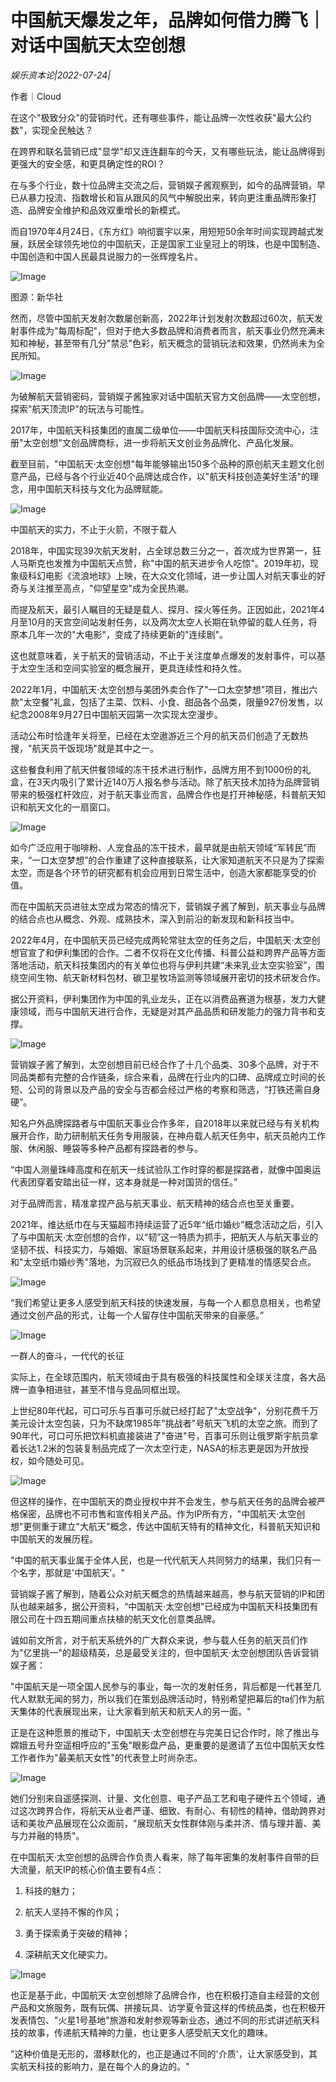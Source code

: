 # 中国航天爆发之年，品牌如何借力腾飞｜对话中国航天太空创想

*娱乐资本论|2022-07-24|*

作者｜Cloud

在这个"极致分众"的营销时代，还有哪些事件，能让品牌一次性收获"最大公约数"，实现全民触达？

在跨界和联名营销已成"显学"却又连连翻车的今天，又有哪些玩法，能让品牌得到更强大的安全感，和更具确定性的ROI？

在与多个行业，数十位品牌主交流之后，营销娱子酱观察到，如今的品牌营销，早已从暴力投流、指数增长和盲从跟风的风气中解脱出来，转向更注重品牌形象打造、品牌安全维护和品效双重增长的新模式。

而自1970年4月24日，《东方红》响彻寰宇以来，用短短50余年时间实现跨越式发展，跃居全球领先地位的中国航天，正是国家工业皇冠上的明珠，也是中国制造、中国创造和中国人民最具说服力的一张辉煌名片。

![Image](https://p6.toutiaoimg.com/origin/tos-cn-i-qvj2lq49k0/c6b339c60d4a4ebfb1706768bd47c997?from=pc)

图源：新华社

然而，尽管中国航天发射次数屡创新高，2022年计划发射次数超过60次，航天发射事件成为"每周标配"，但对于绝大多数品牌和消费者而言，航天事业仍然充满未知和神秘，甚至带有几分"禁忌"色彩，航天概念的营销玩法和效果，仍然尚未为全民所知。

![Image](https://p6.toutiaoimg.com/origin/tos-cn-i-qvj2lq49k0/27843a69f8384b64b21df44ffbc592a9?from=pc)

为破解航天营销密码，营销娱子酱独家对话中国航天官方文创品牌——太空创想，探索"航天顶流IP"的玩法与可能性。

2017年，中国航天科技集团的直属二级单位——中国航天科技国际交流中心，注册"太空创想"文创品牌商标，进一步将航天文创业务品牌化、产品化发展。

截至目前，"中国航天·太空创想"每年能够输出150多个品种的原创航天主题文化创意产品，已经与各个行业近40个品牌达成合作，以"航天科技创造美好生活"的理念，用中国航天科技与文化为品牌赋能。

![Image](https://p6.toutiaoimg.com/origin/tos-cn-i-qvj2lq49k0/90c3b44daa184088b6b9f773da40373e?from=pc)

中国航天的实力，不止于火箭，不限于载人

2018年，中国实现39次航天发射，占全球总数三分之一，首次成为世界第一，狂人马斯克也发推为中国航天点赞，称"中国的航天进步令人吃惊"。2019年初，现象级科幻电影《流浪地球》上映，在大众文化领域，进一步让国人对航天事业的好奇与关注推至高点，"仰望星空"成为全民热潮。

而提及航天，最引人瞩目的无疑是载人、探月、探火等任务。正因如此，2021年4月至10月的天宫空间站发射任务，以及两次太空人长期在轨停留的载人任务，将原本几年一次的"大电影"，变成了持续更新的"连续剧"。

这也就意味着，关于航天的营销活动，不止于关注度单点爆发的发射事件，可以基于太空生活和空间实验室的概念展开，更具连续性和持久性。

2022年1月，中国航天·太空创想与美团外卖合作了"一口太空梦想"项目，推出六款"太空餐"礼盒，包括了主菜、饮料、小食、甜品各个品类，限量927份发售，以纪念2008年9月27日中国航天园第一次实现太空漫步。

活动公布时恰逢年关将至，已经在太空遨游近三个月的航天员们创造了无数热搜，"航天员干饭现场"就是其中之一。

这些餐食利用了航天供餐领域的冻干技术进行制作，品牌方用不到1000份的礼盒，在3天内吸引了累计近140万人报名参与活动。除了航天技术加持为品牌营销带来的极强杠杆效应，对于航天事业而言，品牌合作也是打开神秘感，科普航天知识和航天文化的一扇窗口。

![Image](https://p6.toutiaoimg.com/origin/tos-cn-i-qvj2lq49k0/07893b81823f4de5aac744e335044882?from=pc)

如今广泛应用于咖啡粉、人宠食品的冻干技术，最早就是由航天领域“军转民”而来，“一口太空梦想”的合作重建了这种直接联系，让大家知道航天不只是为了探索太空，而是各个环节的研究都有机会应用到日常生活中，创造大家都能享受的价值。

而在中国航天员进驻太空成为常态的情况下，营销娱子酱了解到，航天事业与品牌的结合点也从概念、外观、成熟技术，深入到前沿的新发现和新科技当中。

2022年4月，在中国航天员已经完成两轮常驻太空的任务之后，中国航天·太空创想官宣了和伊利集团的合作。二者不仅将在文化传播、科普公益和跨界产品等方面落地活动，航天科技集团内的有关单位也将与伊利共建“未来乳业太空实验室”，围绕空间生物、航天新材料包材、碳卫星牧场监测等领域展开密切的技术研发合作。

据公开资料，伊利集团作为中国的乳业龙头，正在以消费品赛道为根基，发力大健康领域，而与中国航天进行合作，无疑是对其产品品质和研发能力的强力背书和支撑。

![Image](https://p6.toutiaoimg.com/origin/tos-cn-i-qvj2lq49k0/3805c0e42e604bb9a19f09f89d77a51e?from=pc)

营销娱子酱了解到，太空创想目前已经合作了十几个品类、30多个品牌，对于不同品类都有完整的合作链条，综合来看，品牌在行业内的口碑、品牌成立时间的长短、公司的背景以及产品的安全与否都会经过严格的考察和筛选，“打铁还需自身硬”。

知名户外品牌探路者与中国航天事业合作多年，自2018年以来就已经与有关机构展开合作，助力研制航天任务专用服装，在神舟载人航天任务中，航天员舱内工作服、休闲服、睡袋等多种产品都有探路者的参与。

“中国人测量珠峰高度和在航天一线试验队工作时穿的都是探路者，就像中国奥运代表团穿着安踏出征一样，这本身就是一种对国货的信任。”

对于品牌而言，精准拿捏产品与航天事业、航天精神的结合点也至关重要。

2021年，维达纸巾在与天猫超市持续运营了近5年“纸巾婚纱”概念活动之后，引入了与中国航天·太空创想的合作，以“韧”这一特质为抓手，把航天人与航天事业的坚韧不拔、科技实力，与婚姻、家庭场景联系起来，并用设计感极强的联名产品和"太空纸巾婚纱秀"落地，为沉寂已久的纸品市场找到了更精准的情感契合点。

![Image](https://p6.toutiaoimg.com/origin/tos-cn-i-qvj2lq49k0/c111d5efad154d489d627bff9e9f73aa?from=pc)

“我们希望让更多人感受到航天科技的快速发展，与每一个人都息息相关，也希望通过文创产品的形式，让每一个人留存住中国航天带来的自豪感。”

![Image](https://p6.toutiaoimg.com/origin/tos-cn-i-qvj2lq49k0/c7ce57d5df194d4a98a3ec2dc0593120?from=pc)

一群人的奋斗，一代代的长征

实际上，在全球范围内，航天领域由于具有极强的科技属性和全球关注度，各大品牌一直争相进驻，甚至不惜与竞品同框出现。

上世纪80年代起，可口可乐与百事可乐就已经打起了"太空战争"，分别花费千万美元设计太空包装，只为不缺席1985年"挑战者"号航天飞机的太空之旅。而到了90年代，可口可乐把饮料机直接装进了"奋进"号，百事可乐则让俄罗斯宇航员拿着长达1.2米的包装复制品完成了一次太空行走，NASA的标志更是因为开放授权，如今随处可见。

![Image](https://p6.toutiaoimg.com/origin/tos-cn-i-qvj2lq49k0/211f3b4536464c9fa15a78afca9542c4?from=pc)

但这样的操作，在中国航天的商业授权中并不会发生，参与航天任务的品牌会被严格保密，品牌也不可市售和宣传相关产品。作为IP所有方，"中国航天·太空创想"更侧重于建立"大航天"概念，传达中国航天特有的精神文化，科普航天知识和中国航天的发展历程。

"中国的航天事业属于全体人民，也是一代代航天人共同努力的结果，我们只有一个名字，那就是'中国航天'。"

营销娱子酱了解到，随着公众对航天概念的热情越来越高，参与航天营销的IP和团队也越来越多，据公开资料，“中国航天·太空创想”已经成为中国航天科技集团有限公司在十四五期间重点扶植的航天文化创意类品牌。

诚如前文所言，对于航天系统外的广大群众来说，参与载人任务的航天员们作为"亿里挑一"的超级精英，总是最受关注的，但中国航天·太空创想团队告诉营销娱子酱：

"中国航天是一项全国人民参与的事业，每一次的发射任务，背后都是一代甚至几代人默默无闻的努力，所以我们在策划品牌活动时，特别希望把幕后的ta们作为航天集体的代表展现出来，让大家看到航天和航天人的另一面。"

正是在这种愿景的推动下，中国航天·太空创想在与完美日记合作时，除了推出与嫦娥五号升空遥相呼应的"玉兔"眼影盘产品，更重要的是邀请了五位中国航天女性工作者作为"最美航天女性"的代表登上时尚杂志。

![Image](https://p6.toutiaoimg.com/origin/tos-cn-i-qvj2lq49k0/18bce62fd95b405aa1868a5b6e84716c?from=pc)

她们分别来自遥感探测、计量、文化创意、电子产品工艺和电子硬件五个领域，通过这次跨界合作，将航天从业者严谨、细致、有耐心、有韧性的精神，借助跨界对话和美妆产品展现在公众面前，"展现航天女性群体刚与柔并济、情与理并蓄、美与力并融的特质"。

在中国航天·太空创想的品牌合作负责人看来，除了每年密集的发射事件自带的巨大流量，航天IP的核心价值主要有4点：

1. 科技的魅力；

2. 航天人坚持不懈的作风；

3. 勇于探索勇于突破的精神；

4. 深耕航天文化硬实力。

![Image](https://p6.toutiaoimg.com/origin/tos-cn-i-qvj2lq49k0/a57afdd566cc4b85b42020ef8a7fa27c?from=pc)

也正是基于此，中国航天·太空创想除了品牌合作，也在积极打造自主经营的文创产品和文旅服务，既有玩偶、拼接玩具、访学夏令营这样的传统品类，也在积极开发表情包、"火星1号基地"旅游和发射参观等新业态，通过不同的形式讲述航天科技的故事，传递航天精神的力量，也让更多人感受航天文化的趣味。

"这种价值是无形的，潜移默化的，也正是通过不同的'介质'，让大家感受到，其实航天科技的影响力，是在每个人的身边的。"

